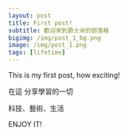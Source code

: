 ```yaml
---
layout: post
title: First post!
subtitle: 歡迎來到爵士米的部落格
bigimg: /img/post_1_bg.png
image: /img/post_1.png
tags: [lifetime]
---
```


This is my first post, how exciting!

在這 分享學習的一切

科技、藝術、生活

ENJOY IT!